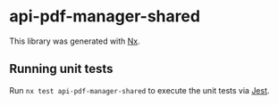 # api-pdf-manager-shared

This library was generated with [Nx](https://nx.dev).

## Running unit tests

Run `nx test api-pdf-manager-shared` to execute the unit tests via [Jest](https://jestjs.io).
